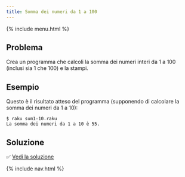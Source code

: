```yaml
---
title: Somma dei numeri da 1 a 100
---
```


{% include menu.html %}

## Problema

Crea un programma che calcoli la somma dei numeri interi da 1 a 100 (inclusi sia 1 che 100) e la stampi.

## Esempio

Questo è il risultato atteso del programma (supponendo di calcolare la somma dei numeri da 1 a 10):

```console
$ raku sum1-10.raku
La somma dei numeri da 1 a 10 è 55.
```

## Soluzione

✅ [Vedi la soluzione](solution)

{% include nav.html %}